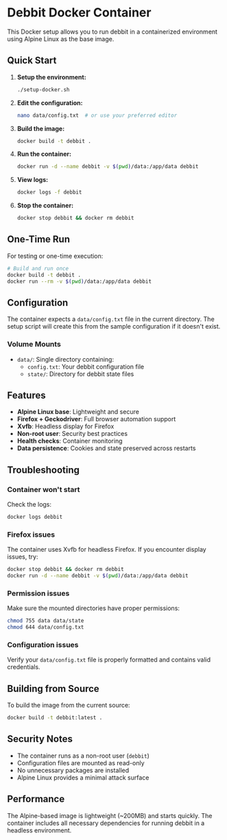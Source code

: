 # Debbit Docker Container

This Docker setup allows you to run debbit in a containerized environment using Alpine Linux as the base image.

## Quick Start

1. **Setup the environment:**
   ```bash
   ./setup-docker.sh
   ```

2. **Edit the configuration:**
   ```bash
   nano data/config.txt  # or use your preferred editor
   ```

3. **Build the image:**
   ```bash
   docker build -t debbit .
   ```

4. **Run the container:**
   ```bash
   docker run -d --name debbit -v $(pwd)/data:/app/data debbit
   ```

5. **View logs:**
   ```bash
   docker logs -f debbit
   ```

6. **Stop the container:**
   ```bash
   docker stop debbit && docker rm debbit
   ```

## One-Time Run

For testing or one-time execution:

```bash
# Build and run once
docker build -t debbit .
docker run --rm -v $(pwd)/data:/app/data debbit
```

## Configuration

The container expects a `data/config.txt` file in the current directory. The setup script will create this from the sample configuration if it doesn't exist.

### Volume Mounts

- `data/`: Single directory containing:
  - `config.txt`: Your debbit configuration file
  - `state/`: Directory for debbit state files

## Features

- **Alpine Linux base**: Lightweight and secure
- **Firefox + Geckodriver**: Full browser automation support
- **Xvfb**: Headless display for Firefox
- **Non-root user**: Security best practices
- **Health checks**: Container monitoring
- **Data persistence**: Cookies and state preserved across restarts

## Troubleshooting

### Container won't start
Check the logs:
```bash
docker logs debbit
```

### Firefox issues
The container uses Xvfb for headless Firefox. If you encounter display issues, try:
```bash
docker stop debbit && docker rm debbit
docker run -d --name debbit -v $(pwd)/data:/app/data debbit
```

### Permission issues
Make sure the mounted directories have proper permissions:
```bash
chmod 755 data data/state
chmod 644 data/config.txt
```

### Configuration issues
Verify your `data/config.txt` file is properly formatted and contains valid credentials.

## Building from Source

To build the image from the current source:

```bash
docker build -t debbit:latest .
```

## Security Notes

- The container runs as a non-root user (`debbit`)
- Configuration files are mounted as read-only
- No unnecessary packages are installed
- Alpine Linux provides a minimal attack surface

## Performance

The Alpine-based image is lightweight (~200MB) and starts quickly. The container includes all necessary dependencies for running debbit in a headless environment. 